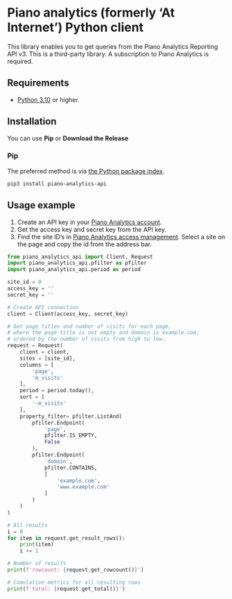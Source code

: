 # Piano analytics (formerly ‘At Internet’) Python client

This library enables you to get queries from the Piano Analytics Reporting API v3.
This is a third-party library.
A subscription to Piano Analytics is required.

## Requirements ##
* [Python 3.10](https://www.python.org/downloads/) or higher.

## Installation ##

You can use **Pip** or **Download the Release**

### Pip

The preferred method is via [the Python package index](https://pypi.org/).

```sh
pip3 install piano-analytics-api
```

## Usage example

1. Create an API key in your [Piano Analytics account](https://analytics.piano.io/profile/#/apikeys).
2. Get the access key and secret key from the API key.
3. Find the site ID’s in [Piano Analytics access management](https://analytics.piano.io/access-management/#/sites).
   Select a site on the page and copy the id from the address bar.

```python
from piano_analytics_api import Client, Request
import piano_analytics_api.pfilter as pfilter
import piano_analytics_api.period as period

site_id = 0
access_key = ''
secret_key = ''

# Create API connection
client = Client(access_key, secret_key)

# Get page titles and number of visits for each page,
# where the page title is not empty and domain is example.com,
# ordered by the number of visits from high to low.
request = Request(
    client = client,
    sites = [site_id],
    columns = [
        'page',
        'm_visits'
    ],
    period = period.today(),
    sort = [
        '-m_visits'
    ],
    property_filter= pfilter.ListAnd(
        pfilter.Endpoint(
            'page',
            pfilter.IS_EMPTY,
            False
        ),
        pfilter.Endpoint(
            'domain',
            pfilter.CONTAINS,
            [
                'example.com',
                'www.example.com'
            ]
        )
    )
)

# All results
i = 0
for item in request.get_result_rows():
    print(item)
    i += 1

# Number of results
print(f'rowcount: {request.get_rowcount()}')

# Cumulative metrics for all resulting rows
print(f'total: {request.get_total()}')
```
